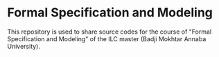 # Formal Specification and Modeling

This repository is used to share source codes for the course of "Formal Specification and Modeling" of the ILC master (Badji Mokhtar Annaba University).
